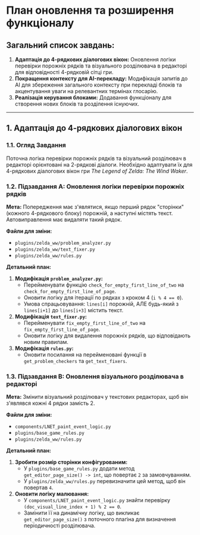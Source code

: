 # План оновлення та розширення функціоналу

## Загальний список завдань:

1.  **Адаптація до 4-рядкових діалогових вікон:** Оновлення логіки перевірки порожніх рядків та візуального розділювача в редакторі для відповідності 4-рядковій сітці гри.
2.  **Покращення контексту для AI-перекладу:** Модифікація запитів до AI для збереження загального контексту при перекладі блоків та акцентування уваги на релевантних термінах глосарію.
3.  **Реалізація керування блоками:** Додавання функціоналу для створення нових блоків та розділення існуючих.

---

## 1. Адаптація до 4-рядкових діалогових вікон

### 1.1. Огляд Завдання

Поточна логіка перевірки порожніх рядків та візуальний розділювач в редакторі орієнтовані на 2-рядкові діалоги. Необхідно адаптувати їх для 4-рядкових діалогових вікон гри *The Legend of Zelda: The Wind Waker*.

### 1.2. Підзавдання A: Оновлення логіки перевірки порожніх рядків

**Мета:** Попередження має з'являтися, якщо перший рядок "сторінки" (кожного 4-рядкового блоку) порожній, а наступні містять текст. Автовиправлення має видаляти такий рядок.

**Файли для зміни:**
*   `plugins/zelda_ww/problem_analyzer.py`
*   `plugins/zelda_ww/text_fixer.py`
*   `plugins/zelda_ww/rules.py`

**Детальний план:**
1.  **Модифікація `problem_analyzer.py`:**
    *   Перейменувати функцію `check_for_empty_first_line_of_two` на `check_for_empty_first_line_of_page`.
    *   Оновити логіку для ітерації по рядках з кроком 4 (`i % 4 == 0`).
    *   Умова спрацьовування: `lines[i]` порожній, АЛЕ будь-який з `lines[i+1]` до `lines[i+3]` містить текст.
2.  **Модифікація `text_fixer.py`:**
    *   Перейменувати `fix_empty_first_line_of_two` на `fix_empty_first_line_of_page`.
    *   Оновити логіку для видалення порожніх рядків, що відповідають новим правилам.
3.  **Модифікація `rules.py`:**
    *   Оновити посилання на перейменовані функції в `get_problem_checkers` та `get_text_fixers`.

### 1.3. Підзавдання B: Оновлення візуального розділювача в редакторі

**Мета:** Змінити візуальний розділювач у текстових редакторах, щоб він з'являвся кожні 4 рядки замість 2.

**Файли для зміни:**
*   `components/LNET_paint_event_logic.py`
*   `plugins/base_game_rules.py`
*   `plugins/zelda_ww/rules.py`

**Детальний план:**
1.  **Зробити розмір сторінки конфігурованим:**
    *   У `plugins/base_game_rules.py` додати метод `get_editor_page_size() -> int`, що повертає `2` за замовчуванням.
    *   У `plugins/zelda_ww/rules.py` перевизначити цей метод, щоб він повертав `4`.
2.  **Оновити логіку малювання:**
    *   У `components/LNET_paint_event_logic.py` знайти перевірку `(doc_visual_line_index + 1) % 2 == 0`.
    *   Замінити її на динамічну логіку, що викликає `get_editor_page_size()` з поточного плагіна для визначення періодичності розділювача.
